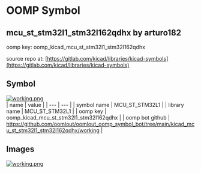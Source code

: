 # OOMP Symbol  
## mcu_st_stm32l1_stm32l162qdhx  by arturo182  
  
oomp key: oomp_kicad_mcu_st_stm32l1_stm32l162qdhx  
  
source repo at: [https://gitlab.com/kicad/libraries/kicad-symbols](https://gitlab.com/kicad/libraries/kicad-symbols)  
## Symbol  
  
[![working.png](working_600.png)](working.png)  
| name | value | 
| --- | --- | 
| symbol name | MCU_ST_STM32L1 | 
| library name | MCU_ST_STM32L1 | 
| oomp key | oomp_kicad_mcu_st_stm32l1_stm32l162qdhx | 
| oomp bot github | https://github.com/oomlout/oomlout_oomp_symbol_bot/tree/main/kicad_mcu_st_stm32l1_stm32l162qdhx/working | 
## Images  
  
[![working.png](working_140.png)](working.png)  
